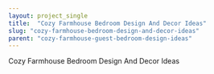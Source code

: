 ```yaml
---
layout: project_single
title:  "Cozy Farmhouse Bedroom Design And Decor Ideas"
slug: "cozy-farmhouse-bedroom-design-and-decor-ideas"
parent: "cozy-farmhouse-guest-bedroom-design-ideas"
---
```

Cozy Farmhouse Bedroom Design And Decor Ideas